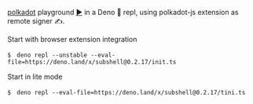 [polkadot](https://deno.land/x/polkadot) playground [▶️](https://subshell.xyz)
in a Deno 🦕 repl, using polkadot-js extension as remote signer ✍️.

Start with browser extension integration

```
$　deno repl --unstable --eval-file=https://deno.land/x/subshell@0.2.17/init.ts
```

Start in lite mode

```
$　deno repl --eval-file=https://deno.land/x/subshell@0.2.17/tini.ts
```

